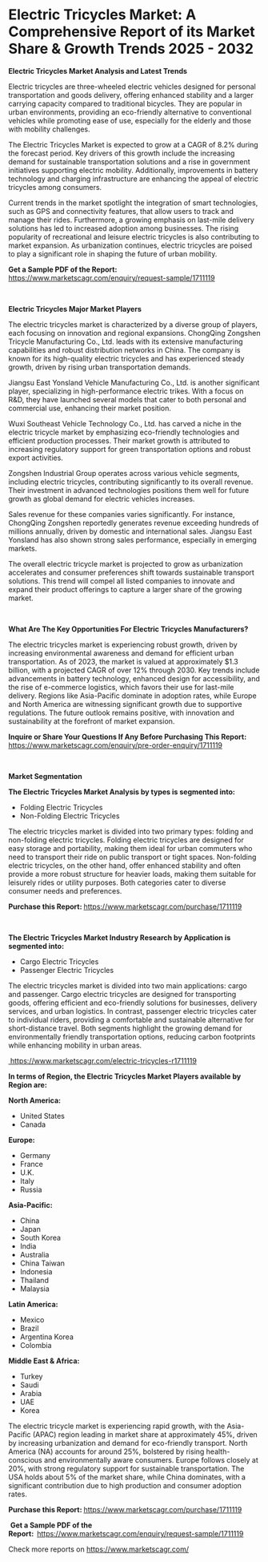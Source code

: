 <p><h1>Electric Tricycles Market: A Comprehensive Report of its Market Share & Growth Trends 2025 - 2032</h1></p><p><strong>Electric Tricycles Market Analysis and Latest Trends</strong></p>
<p><p>Electric tricycles are three-wheeled electric vehicles designed for personal transportation and goods delivery, offering enhanced stability and a larger carrying capacity compared to traditional bicycles. They are popular in urban environments, providing an eco-friendly alternative to conventional vehicles while promoting ease of use, especially for the elderly and those with mobility challenges.</p><p>The Electric Tricycles Market is expected to grow at a CAGR of 8.2% during the forecast period. Key drivers of this growth include the increasing demand for sustainable transportation solutions and a rise in government initiatives supporting electric mobility. Additionally, improvements in battery technology and charging infrastructure are enhancing the appeal of electric tricycles among consumers.</p><p>Current trends in the market spotlight the integration of smart technologies, such as GPS and connectivity features, that allow users to track and manage their rides. Furthermore, a growing emphasis on last-mile delivery solutions has led to increased adoption among businesses. The rising popularity of recreational and leisure electric tricycles is also contributing to market expansion. As urbanization continues, electric tricycles are poised to play a significant role in shaping the future of urban mobility.</p></p>
<p><strong>Get a Sample PDF of the Report:&nbsp;</strong> <a href="https://www.marketscagr.com/enquiry/request-sample/1711119?utm_campaign=3124&utm_medium=2&utm_source=Github&utm_content=ia&utm_term=30032025&utm_id=electric-tricycles">https://www.marketscagr.com/enquiry/request-sample/1711119</a></p>
<p>&nbsp;</p>
<p><strong>Electric Tricycles Major Market Players</strong></p>
<p><p>The electric tricycles market is characterized by a diverse group of players, each focusing on innovation and regional expansions. ChongQing Zongshen Tricycle Manufacturing Co., Ltd. leads with its extensive manufacturing capabilities and robust distribution networks in China. The company is known for its high-quality electric tricycles and has experienced steady growth, driven by rising urban transportation demands.</p><p>Jiangsu East Yonsland Vehicle Manufacturing Co., Ltd. is another significant player, specializing in high-performance electric trikes. With a focus on R&D, they have launched several models that cater to both personal and commercial use, enhancing their market position. </p><p>Wuxi Southeast Vehicle Technology Co., Ltd. has carved a niche in the electric tricycle market by emphasizing eco-friendly technologies and efficient production processes. Their market growth is attributed to increasing regulatory support for green transportation options and robust export activities.</p><p>Zongshen Industrial Group operates across various vehicle segments, including electric tricycles, contributing significantly to its overall revenue. Their investment in advanced technologies positions them well for future growth as global demand for electric vehicles increases.</p><p>Sales revenue for these companies varies significantly. For instance, ChongQing Zongshen reportedly generates revenue exceeding hundreds of millions annually, driven by domestic and international sales. Jiangsu East Yonsland has also shown strong sales performance, especially in emerging markets. </p><p>The overall electric tricycle market is projected to grow as urbanization accelerates and consumer preferences shift towards sustainable transport solutions. This trend will compel all listed companies to innovate and expand their product offerings to capture a larger share of the growing market.</p></p>
<p>&nbsp;</p>
<p><strong>What Are The Key Opportunities For Electric Tricycles Manufacturers?</strong></p>
<p><p>The electric tricycles market is experiencing robust growth, driven by increasing environmental awareness and demand for efficient urban transportation. As of 2023, the market is valued at approximately $1.3 billion, with a projected CAGR of over 12% through 2030. Key trends include advancements in battery technology, enhanced design for accessibility, and the rise of e-commerce logistics, which favors their use for last-mile delivery. Regions like Asia-Pacific dominate in adoption rates, while Europe and North America are witnessing significant growth due to supportive regulations. The future outlook remains positive, with innovation and sustainability at the forefront of market expansion.</p></p>
<p><strong>Inquire or Share Your Questions If Any Before Purchasing This Report:</strong> <a href="https://www.marketscagr.com/enquiry/pre-order-enquiry/1711119?utm_campaign=3124&utm_medium=2&utm_source=Github&utm_content=ia&utm_term=30032025&utm_id=electric-tricycles">https://www.marketscagr.com/enquiry/pre-order-enquiry/1711119</a></p>
<p>&nbsp;</p>
<p><strong>Market Segmentation</strong></p>
<p><strong>The Electric Tricycles Market Analysis by types is segmented into:</strong></p>
<p><ul><li>Folding Electric Tricycles</li><li>Non-Folding Electric Tricycles</li></ul></p>
<p><p>The electric tricycles market is divided into two primary types: folding and non-folding electric tricycles. Folding electric tricycles are designed for easy storage and portability, making them ideal for urban commuters who need to transport their ride on public transport or tight spaces. Non-folding electric tricycles, on the other hand, offer enhanced stability and often provide a more robust structure for heavier loads, making them suitable for leisurely rides or utility purposes. Both categories cater to diverse consumer needs and preferences.</p></p>
<p><strong>Purchase this Report:&nbsp;</strong><a href="https://www.marketscagr.com/purchase/1711119?utm_campaign=3124&utm_medium=2&utm_source=Github&utm_content=ia&utm_term=30032025&utm_id=electric-tricycles">https://www.marketscagr.com/purchase/1711119</a></p>
<p>&nbsp;</p>
<p><strong>The Electric Tricycles Market Industry Research by Application is segmented into:</strong></p>
<p><ul><li>Cargo Electric Tricycles</li><li>Passenger Electric Tricycles</li></ul></p>
<p><p>The electric tricycles market is divided into two main applications: cargo and passenger. Cargo electric tricycles are designed for transporting goods, offering efficient and eco-friendly solutions for businesses, delivery services, and urban logistics. In contrast, passenger electric tricycles cater to individual riders, providing a comfortable and sustainable alternative for short-distance travel. Both segments highlight the growing demand for environmentally friendly transportation options, reducing carbon footprints while enhancing mobility in urban areas.</p></p>
<p><a href="https://www.marketscagr.com/electric-tricycles-r1711119?utm_campaign=3124&utm_medium=2&utm_source=Github&utm_content=ia&utm_term=30032025&utm_id=electric-tricycles">&nbsp;https://www.marketscagr.com/electric-tricycles-r1711119</a></p>
<p><strong>In terms of Region, the Electric Tricycles Market Players available by Region are:</strong></p>
<p>
    <p> <strong> North America: </strong>
        <ul>
            <li>United States</li>
            <li>Canada</li>
        </ul>
        </p> 
    <p> <strong> Europe: </strong>
        <ul>
            <li>Germany</li>
            <li>France</li>
            <li>U.K.</li>
            <li>Italy</li>
            <li>Russia</li>
        </ul>
        </p> 
    <p> <strong> Asia-Pacific: </strong>
        <ul>
            <li>China</li>
            <li>Japan</li>
            <li>South Korea</li>
            <li>India</li>
            <li>Australia</li>
            <li>China Taiwan</li>
            <li>Indonesia</li>
            <li>Thailand</li>
            <li>Malaysia</li>
        </ul>
        </p> 
    <p> <strong> Latin America: </strong>
        <ul>
            <li>Mexico</li>
            <li>Brazil</li>
            <li>Argentina Korea</li>
            <li>Colombia</li>
        </ul>
        </p> 
    <p> <strong> Middle East & Africa: </strong>
        <ul>
            <li>Turkey</li>
            <li>Saudi</li>
            <li>Arabia</li>
            <li>UAE</li>
            <li>Korea</li>
        </ul>
    </p>
    </p>
<p><p>The electric tricycle market is experiencing rapid growth, with the Asia-Pacific (APAC) region leading in market share at approximately 45%, driven by increasing urbanization and demand for eco-friendly transport. North America (NA) accounts for around 25%, bolstered by rising health-conscious and environmentally aware consumers. Europe follows closely at 20%, with strong regulatory support for sustainable transportation. The USA holds about 5% of the market share, while China dominates, with a significant contribution due to high production and consumer adoption rates.</p></p>
<p><strong>Purchase this Report: </strong><a href="https://www.marketscagr.com/purchase/1711119?utm_campaign=3124&utm_medium=2&utm_source=Github&utm_content=ia&utm_term=30032025&utm_id=electric-tricycles">https://www.marketscagr.com/purchase/1711119</a></p>
<p>&nbsp;<strong>Get a Sample PDF of the Report:&nbsp;&nbsp;</strong><a href="https://www.marketscagr.com/enquiry/request-sample/1711119?utm_campaign=3124&utm_medium=2&utm_source=Github&utm_content=ia&utm_term=30032025&utm_id=electric-tricycles">https://www.marketscagr.com/enquiry/request-sample/1711119</a></p>
<p><strong></strong></p>
<p>Check more reports on <a href="https://www.marketscagr.com/?utm_campaign=3124&utm_medium=2&utm_source=Github&utm_content=ia&utm_term=30032025&utm_id=electric-tricycles">https://www.marketscagr.com/</a></p>